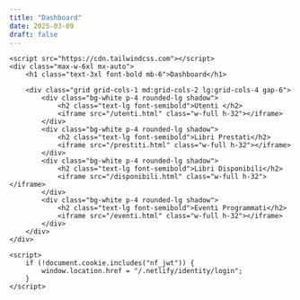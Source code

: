 ```yaml
---
title: "Dashboard"
date: 2025-03-09
draft: false
---
```

    <script src="https://cdn.tailwindcss.com"></script>
    <div class="max-w-6xl mx-auto">
        <h1 class="text-3xl font-bold mb-6">Dashboard</h1>
        
        <div class="grid grid-cols-1 md:grid-cols-2 lg:grid-cols-4 gap-6">
            <div class="bg-white p-4 rounded-lg shadow">
                <h2 class="text-lg font-semibold">Utenti </h2>
                <iframe src="/utenti.html" class="w-full h-32"></iframe>
            </div>
            <div class="bg-white p-4 rounded-lg shadow">
                <h2 class="text-lg font-semibold">Libri Prestati</h2>
                <iframe src="/prestiti.html" class="w-full h-32"></iframe>
            </div>
            <div class="bg-white p-4 rounded-lg shadow">
                <h2 class="text-lg font-semibold">Libri Disponibili</h2>
                <iframe src="/disponibili.html" class="w-full h-32"></iframe>
            </div>
            <div class="bg-white p-4 rounded-lg shadow">
                <h2 class="text-lg font-semibold">Eventi Programmati</h2>
                <iframe src="/eventi.html" class="w-full h-32"></iframe>
            </div>
        </div>
    </div>
    
    <script>
        if (!document.cookie.includes("nf_jwt")) {
            window.location.href = "/.netlify/identity/login";
        }
    </script>
